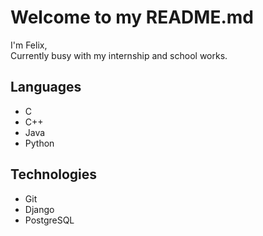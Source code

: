 # Welcome to my README.md

I'm Felix,\
Currently busy with my internship and school works.

## Languages
- C
- C++
- Java
- Python

## Technologies
- Git
- Django
- PostgreSQL
